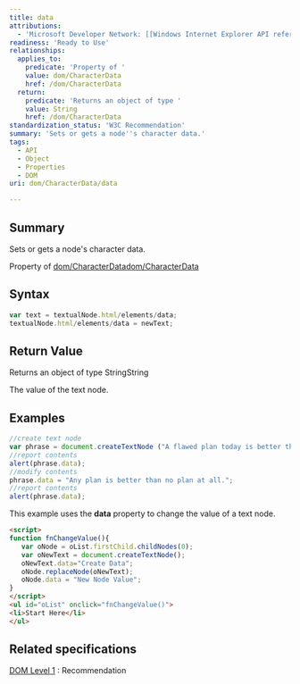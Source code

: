```yaml
---
title: data
attributions:
  - 'Microsoft Developer Network: [[Windows Internet Explorer API reference](http://msdn.microsoft.com/en-us/library/ie/hh828809%28v=vs.85%29.aspx) Article]'
readiness: 'Ready to Use'
relationships:
  applies_to:
    predicate: 'Property of '
    value: dom/CharacterData
    href: /dom/CharacterData
  return:
    predicate: 'Returns an object of type '
    value: String
    href: /dom/CharacterData
standardization_status: 'W3C Recommendation'
summary: 'Sets or gets a node''s character data.'
tags:
  - API
  - Object
  - Properties
  - DOM
uri: dom/CharacterData/data

---
```

## <span>Summary</span>

Sets or gets a node's character data.

Property of [dom/CharacterData](/dom/CharacterData)[dom/CharacterData](/dom/CharacterData)

## <span>Syntax</span>

``` js
var text = textualNode.html/elements/data;
textualNode.html/elements/data = newText;
```

## <span>Return Value</span>

Returns an object of type StringString

The value of the text node.

## <span>Examples</span>

``` js
//create text node
var phrase = document.createTextNode ("A flawed plan today is better than a perfect plan tomorrow.");
//report contents
alert(phrase.data);
//modify contents
phrase.data = "Any plan is better than no plan at all.";
//report contents
alert(phrase.data);
```

This example uses the **data** property to change the value of a text node.

``` html
<script>
function fnChangeValue(){
   var oNode = oList.firstChild.childNodes(0);
   var oNewText = document.createTextNode();
   oNewText.data="Create Data";
   oNode.replaceNode(oNewText);
   oNode.data = "New Node Value";
}
</script>
<ul id="oList" onclick="fnChangeValue()">
<li>Start Here</li>
</ul>
```

## <span>Related specifications</span>

[DOM Level 1](http://www.w3.org/TR/REC-DOM-Level-1/)
:   Recommendation
